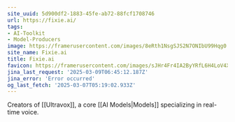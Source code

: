 ```yaml
---
site_uuid: 5d900df2-1883-45fe-ab72-88fcf1708746
url: https://fixie.ai/
tags:
- AI-Toolkit
- Model-Producers
image: https://framerusercontent.com/images/8eRth1NsgSJS2N7ONIbU99Hqg0.svg
site_name: Fixie.ai
title: Fixie.ai
favicon: https://framerusercontent.com/images/sJHr4Fr4IA2ByYRfL6H4LoV4XA.png
jina_last_request: '2025-03-09T06:45:12.187Z'
jina_error: 'Error occurred'
og_last_fetch: '2025-03-07T05:19:02.933Z'
---
```

Creators of [[Ultravox]], a core [[AI Models|Models]] specializing in real-time voice.  
